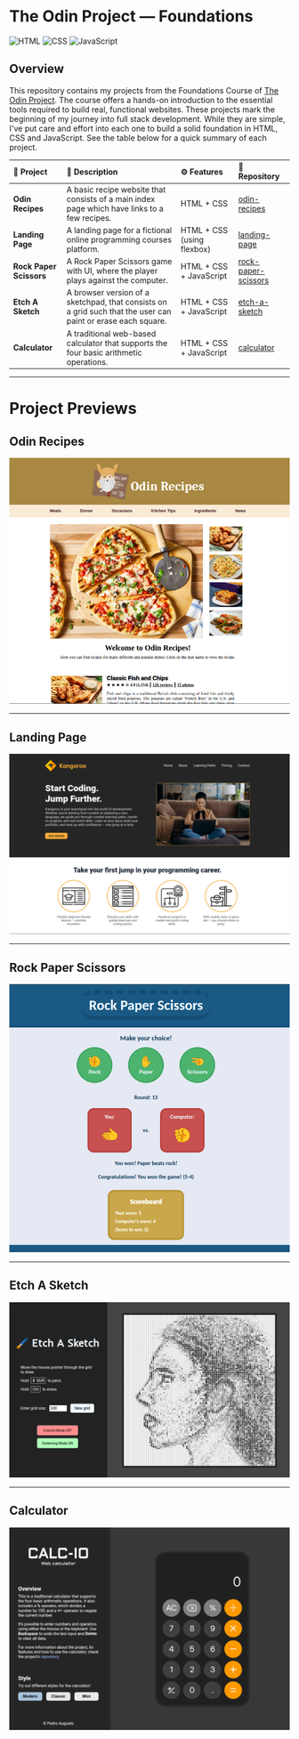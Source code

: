 # The Odin Project &mdash; Foundations

![HTML](https://img.shields.io/badge/HTML-E34F26?style=for-the-badge&logo=html5&logoColor=white)
![CSS](https://img.shields.io/badge/CSS-663399?style=for-the-badge&logo=css&logoColor=white)
![JavaScript](https://img.shields.io/badge/JavaScript-F7DF1E?style=for-the-badge&logo=javascript&logoColor=black)

## Overview

This repository contains my projects from the Foundations Course of [The Odin Project](https://www.theodinproject.com/). The course offers a hands-on introduction to the essential tools required to build real, functional websites. These projects mark the beginning of my journey into full stack development. While they are simple, I've put care and effort into each one to build a solid foundation in HTML, CSS and JavaScript. See the table below for a quick summary of each project.

| 📝 __Project__ | 📕 __Description__ | ⚙️ __Features__ | 📁 __Repository__ |
| :------------- | :----------------- | :-------------- | :-------------------- |
| **Odin Recipes** | A basic recipe website that consists of a main index page which have links to a few recipes. | HTML + CSS | [odin-recipes](<https://github.com/PedroASB/odin-recipes>) |
| **Landing Page** | A landing page for a fictional online programming courses platform. | HTML + CSS (using flexbox) | [landing-page](<https://github.com/PedroASB/landing-page>) |
| **Rock Paper Scissors** | A Rock Paper Scissors game with UI, where the player plays against the computer. | HTML + CSS + JavaScript | [rock-paper-scissors](<https://github.com/PedroASB/rock-paper-scissors>) |
| **Etch A Sketch** | A browser version of a sketchpad, that consists on a grid such that the user can paint or erase each square. | HTML + CSS + JavaScript | [etch-a-sketch](<https://github.com/PedroASB/etch-a-sketch>) |
| **Calculator** | A traditional web-based calculator that supports the four basic arithmetic operations. | HTML + CSS + JavaScript | [calculator](<https://github.com/PedroASB/calculator>) |

---

# Project Previews

## Odin Recipes
![Odin Recipes Screenshot](<./screenshots/odin-recipes-screenshot.png>)

---

## Landing Page
![Landing Page Screenshot](<./screenshots/landing-page-screenshot.png>)

---

## Rock Paper Scissors
![Rock Paper Scissors Screenshot](<./screenshots/rock-paper-scissors-screenshot.png>)

---

## Etch A Sketch
![Etch A Sketch Screenshot](<./screenshots/etch-a-sketch-screenshot.png>)

---

## Calculator
![Calculator Screenshot](<./screenshots/calculator-screenshot.png>)

